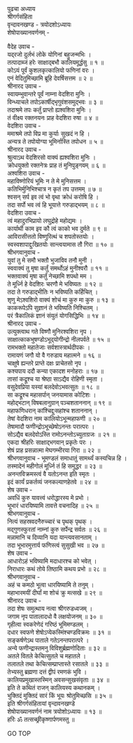 पुढचा अध्याय  
श्रीगर्गसंहिता  
वृन्दावनखण्ड - त्रयोदशोऽध्यायः  
शेषोपाख्यानवर्णनम् -  
  
वैदेह उवाच -  
यद्‌रजो दुर्लभं लोके योगिनां बहुजन्मभिः ।  
तत्पादाब्जं हरेः साक्षाद्‌बभौ कालियमूर्द्धसु ॥ १ ॥  
कोऽयं पूर्वं कुशलकृत्कालियो फणिनां वरः ।  
एनं वेदितुमिच्छामि ब्रूहि देवर्षिसत्तम ॥ २ ॥  
श्रीनारद उवाच -  
स्वायम्भुवान्तरे पूर्वं नाम्ना वेदशिरा मुनिः ।  
विन्ध्याचले तपोऽकार्षीद्‌भृगुवंशसमुद्‌भवः ॥ ३ ॥  
तदाश्रमे तपः कर्तुं प्राप्तो ह्यश्वशिरा मुनिः ।  
तं वीक्ष्य रक्तनयनः प्राह वेदशिरा रुषा ॥ ४ ॥  
वेदशिरा उवाच -  
ममाश्रमे तपो विप्र मा कुर्याः सुखदं न हि ।  
अन्यत्र ते तपोयोग्या भूमिर्नास्ति तपोधन ॥ ५ ॥  
श्रीनारद उवाच -  
श्रुत्वाऽथ वेदशिरसो वाक्यं ह्यश्वशिरा मुनिः ।  
क्रोधयुक्तो रक्तनेत्रः प्राह तं मुनिपुङ्गवम् ॥ ६ ॥  
अश्वशिरा उवाच -  
महाविष्णोरियं भूमिः न ते मे मुनिसत्तम ।  
कतिभिर्मुनिभिश्चात्र न कृतं तप उत्तमम् ॥ ७ ॥  
श्वसन् सर्प इव त्वं भो वृथा क्रोधं करोषि हि ।  
तदा सर्पो भव त्वं हि भूयात्ते गरुडाद्‌भयम् ॥ ८ ॥  
वेदशिरा उवाच -  
त्वं महादुरभिप्रायो लघुद्रोहे महोद्यमः ।  
कार्यार्थी काम इव कौ त्वं काको भव दुर्मते ॥ ९ ॥  
आविरासीत्ततो विष्णुरित्थं च शपतोस्तयोः ।  
स्वस्वशापाद्दुःखितयोः सान्त्वयामास तौ गिरा ॥ १० ॥  
श्रीभगवानुवाच -  
युवां तु मे समौ भक्तौ भुजाविव तनौ मुनी ।  
स्ववाक्यं तु मृषा कर्तुं समर्थोऽहं मुनीश्वरौ ॥ ११ ॥  
भक्तवाक्यं मृषा कर्तुं नेच्छामि शपथो मम ।  
ते मूर्ध्नि हे वेदशिरः चरणौ मे भविष्यतः ॥ १२ ॥  
तदा ते गरुडाद्‌भीतिः न भविष्यति कर्हिचित् ।  
शृणु मेऽश्वशिरो वाक्यं शोचं मा कुरु मा कुरु ॥ १३ ॥  
काकरूपेऽपि सुज्ञानं ते भविष्यति निश्चितम् ।  
परं त्रैकालिकं ज्ञानं संयुतं योगसिद्धिभिः ॥ १४ ॥  
श्रीनारद उवाच -  
उत्युक्त्वाथ गते विष्णौ मुनिरश्वशिरा नृप ।  
साक्षात्काकभुषण्डोऽभूद्‌योगीन्द्रो नीलपर्वते ॥ १५ ॥  
रामभक्तो महातेजाः सर्वशास्त्रार्थदीपकः ।  
रामायणं जगौ यो वै गरुडाय महात्मने ॥ १६ ॥  
चाक्षुषे ह्यन्तरे प्राप्ते दक्षः प्राचेतसो नृप ।  
कश्यपाय ददौ कन्या एकादश मनोहराः ॥ १७ ॥  
तासां कद्रूश्च या श्रेष्ठा साऽद्यैव रोहिणी स्मृता ।  
वसुदेवप्रिया यस्यां बलदेवोऽभवत्सुतः ॥ १८ ॥  
सा कद्रूश्च महासर्पान् जनयामास कोटिशः ।  
महोद्‌भटान् विषबलानुग्रान् पञ्चशताननान् ॥ १९ ॥  
महाफणिधरान् कांश्चिद्दुःसहांश्च शताननान् ।  
तेषां वेदशिरा नाम कालियोऽभून्महाफणी ॥ २० ॥  
तेषामादौ फणीन्द्रोऽभूच्छेषोऽनन्तः परात्परः ।  
सोऽद्यैव बलदेवोऽस्ति रामोऽनन्तोऽच्युताग्रजः ॥ २१ ॥  
एकदा श्रीहरिः साक्षाद्‌भगवान् प्रकृतेः परः ।  
शेषं प्राह प्रसन्नात्मा मेघगम्भीरया गिरा ॥ २२ ॥  
श्रीभगवानुवाच - भूमण्डलं समाधातुं सामर्थ्यं कस्यचिन्न हि ।  
तस्मादेनं महीगोलं मूर्ध्नि तं हि समुद्धर ॥ २३ ॥  
अनन्तविक्रमस्त्वं वै यतोऽनन्त इति स्मृतः ।  
इदं कार्यं प्रकर्तव्यं जनकल्याणहेतवे ॥ २४ ॥  
शेष उवाच -  
अवधिं कुरु यावत्त्वं धरोद्धारस्य मे प्रभो ।  
भूभारं धारयिष्यामि तावत्ते वचनादिह ॥ २५ ॥  
श्रीभगवानुवाच -  
नित्यं सहस्रवदनैरुच्चारं च पृथक् पृथक् ।  
मद्‌गुणस्फुरतां नाम्नां कुरु सर्पेन्द्र सर्वतः ॥ २६ ॥  
मन्नामानि च दिव्यानि यदा यान्त्यवसानताम् ।  
तदा भूभारमुत्तार्य फणिस्त्वं सुसुखी भव ॥ २७ ॥  
शेष उवाच -  
आधारोऽहं भविष्यामि मदाधारश्च को भवेत् ।  
निराधारः कथं तोये तिष्ठामि कथय प्रभो ॥ २८ ॥  
श्रीभगवानुवाच -  
अहं च कमठो भूत्वा धारयिष्यामि ते तनुम् ।  
महाभारमयीं दीर्घां मा शोचं क्रु मत्सखे ॥ २९ ॥  
श्रीनारद उवाच -  
तदा शेषः समुत्थाय नत्वा श्रीगरुडध्वजम् ।  
जगाम नृप पातालादधो वै लक्षयोजनम् ॥ ३० ॥  
गृहीत्वा स्वकरेणेदं गरिष्ठं भूमिमण्डलम् ।  
दधार स्वफणे शेषोऽप्येकस्मिंश्चण्डविक्रमः ॥ ३१ ॥  
सङ्कर्षणेऽथ पाताले गतेऽनन्तपरात्परे ।  
अन्ये फणीन्द्रास्तमनु विविशुर्ब्रह्मणोदिताः ॥ ३२ ॥  
अतले वितले केचित्सुतले च महातले ।  
तलातले तथा केचित्सम्प्राप्तास्ते रसातले ॥ ३३ ॥  
तेभ्यस्तु ब्रह्मणा दत्तं द्वीपं रमणकं भुवि ।  
कालियप्रमुखास्तस्मिन् अवसन्सुखसंवृताः ॥ ३४ ॥  
इति ते कथितं राजन् कालियस्य कथानकम् ।  
भुक्तिदं मुक्तिदं सारं किं भूयः श्रोतुमिच्छसि ॥ ३५ ॥  
इति श्रीगर्गसंहितायां वृन्दावनखण्डे  
शेषोपाख्यानवर्णनं नाम त्रयोशोऽध्यायः ॥ १३ ॥  
हरिः ॐ तत्सच्छ्रीकृष्णार्पणमस्तु ॥  
  
GO TOP
